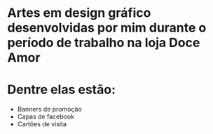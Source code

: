 # Artes em design gráfico desenvolvidas por mim durante o período de trabalho na loja Doce Amor

# Dentre elas estão:

- Banners de promoção
- Capas de facebook
- Cartões de visita
